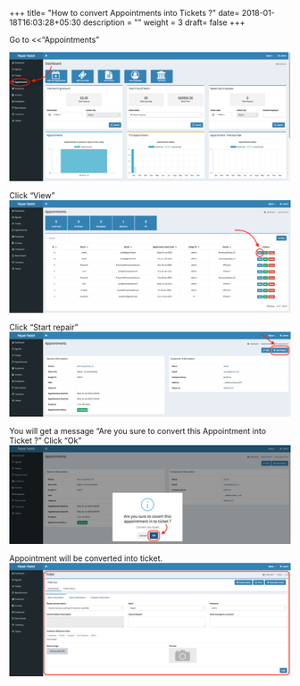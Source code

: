 +++
title= "How to convert Appointments into Tickets ?"
date= 2018-01-18T16:03:28+05:30
description = ""
weight = 3
draft= false
+++

Go to <<“Appointments”

![convert appointment into ticket2](/images/convert_appointment_int_ticket/convert_app_ticket_clickappointment.png)
                
Click “View” 
![convert appointment into ticket3](/images/convert_appointment_int_ticket/convert_app_ticket_view.png) 
     
Click “Start repair”
![convert appointment into ticket4](/images/convert_appointment_int_ticket/convert_app_ticket_startrepair.png) 
               
You will get a message “Are you sure to convert this Appointment into Ticket ?” Click “Ok” 
![convert appointment into ticket5](/images/convert_appointment_int_ticket/convert_app_ticket_okmessage.png)              
            
Appointment will be converted into ticket.
![convert appointment into ticket6](/images/convert_appointment_int_ticket/convert_app_ticket_finallyticket.png)





























